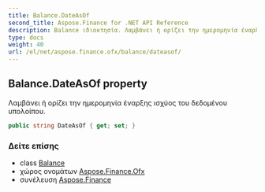 ```yaml
---
title: Balance.DateAsOf
second_title: Aspose.Finance for .NET API Reference
description: Balance ιδιοκτησία. Λαμβάνει ή ορίζει την ημερομηνία έναρξης ισχύος του δεδομένου υπολοίπου.
type: docs
weight: 40
url: /el/net/aspose.finance.ofx/balance/dateasof/
---
```

## Balance.DateAsOf property

Λαμβάνει ή ορίζει την ημερομηνία έναρξης ισχύος του δεδομένου υπολοίπου.

```csharp
public string DateAsOf { get; set; }
```

### Δείτε επίσης

* class [Balance](../)
* χώρος ονομάτων [Aspose.Finance.Ofx](../../balance/)
* συνέλευση [Aspose.Finance](../../../)


